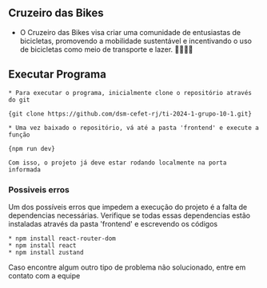 ## Cruzeiro das Bikes
- O Cruzeiro das Bikes visa criar uma comunidade de entusiastas de bicicletas, promovendo a mobilidade sustentável e incentivando o uso de bicicletas como meio de transporte e lazer. 🚴‍♂️🚴‍♀️

## Executar Programa 
	* Para executar o programa, inicialmente clone o repositório através do git

	{git clone https://github.com/dsm-cefet-rj/ti-2024-1-grupo-10-1.git} 

	* Uma vez baixado o repositório, vá até a pasta 'frontend' e execute a função 

	{npm run dev}

	Com isso, o projeto já deve estar rodando localmente na porta informada

###	Possiveis erros

Um dos possíveis erros que impedem a execução do projeto é a falta de dependencias necessárias. 
Verifique se todas essas dependencias estão instaladas através da pasta 'frontend' e escrevendo os códigos 

	* npm install react-router-dom
	* npm install react
	* npm install zustand


Caso encontre algum outro tipo de problema não solucionado, entre em contato com a equipe
